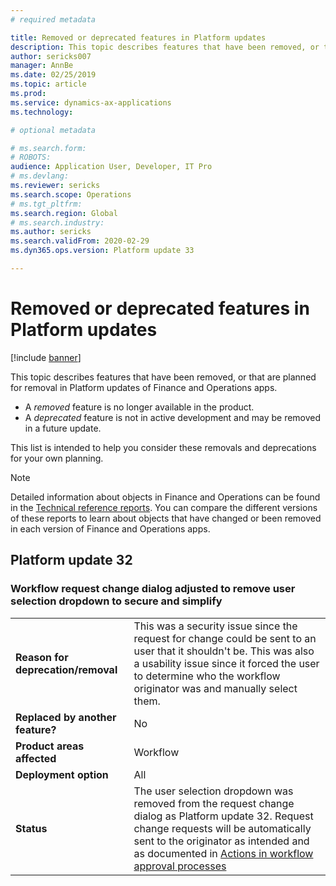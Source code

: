 ```yaml
---
# required metadata

title: Removed or deprecated features in Platform updates
description: This topic describes features that have been removed, or that are planned for removal in Platform updates of Finance and Operations apps.
author: sericks007
manager: AnnBe
ms.date: 02/25/2019
ms.topic: article
ms.prod: 
ms.service: dynamics-ax-applications
ms.technology: 

# optional metadata

# ms.search.form: 
# ROBOTS: 
audience: Application User, Developer, IT Pro
# ms.devlang: 
ms.reviewer: sericks
ms.search.scope: Operations
# ms.tgt_pltfrm: 
ms.search.region: Global
# ms.search.industry: 
ms.author: sericks
ms.search.validFrom: 2020-02-29 
ms.dyn365.ops.version: Platform update 33

---
```


# Removed or deprecated features in Platform updates

[!include [banner](../includes/banner.md)]

This topic describes features that have been removed, or that are planned for removal in Platform updates of Finance and Operations apps.

- A *removed* feature is no longer available in the product.
- A *deprecated* feature is not in active development and may be removed in a future update.

This list is intended to help you consider these removals and deprecations for your own planning. 

> [!Note]
> Detailed information about objects in Finance and Operations can be found in the [Technical reference reports](https://mbs.microsoft.com/customersource/northamerica/AX/downloads/reports/axtechrefrep). You can compare the different versions of these reports to learn about objects that have changed or been removed in each version of Finance and Operations apps.

## Platform update 32

### Workflow request change dialog adjusted to remove user selection dropdown to secure and simplify
|   |  |
|------------|--------------------|
| **Reason for deprecation/removal** | This was a security issue since the request for change could be sent to an user that it shouldn't be. This was also a usability issue since it forced the user to determine who the workflow originator was and manually select them.  |
| **Replaced by another feature?**   | No |
| **Product areas affected**         | Workflow |
| **Deployment option**              | All |
| **Status**                         | The user selection dropdown was removed from the request change dialog as Platform update 32. Request change requests will be automatically sent to the originator as intended and as documented in [Actions in workflow approval processes](../../fin-ops/organization-administration/workflow-actions?toc=%2Fdynamics365%2Fcommerce%2Ftoc.json#request-change) |
